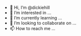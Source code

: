 - 👋 Hi, I’m @dickiehill
- 👀 I’m interested in ...
- 🌱 I’m currently learning ...
- 💞️ I’m looking to collaborate on ...
- 📫 How to reach me ...

<!---
dickiehill/dickiehill is a ✨ special ✨ repository because its `README.md` (this file) appears on your GitHub profile.
You can click the Preview link to take a look at your changes.
--->
